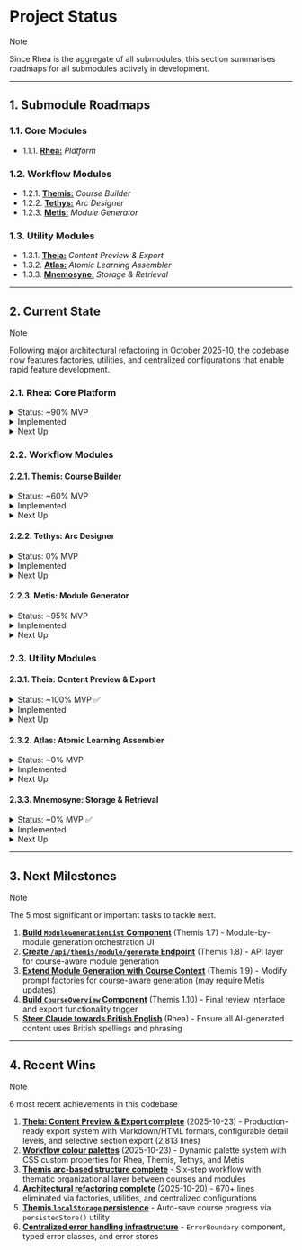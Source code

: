 # Project Status
> [!NOTE]
> Since Rhea is the aggregate of all submodules, this section summarises roadmaps for all submodules actively in development.

---

## 1. Submodule Roadmaps

### 1.1. Core Modules
- 1.1.1. [**Rhea:**](docs/dev/roadmaps/Rhea-MVP.md) _Platform_

### 1.2. Workflow Modules
- 1.2.1. [**Themis:**](docs/dev/roadmaps/Themis-MVP.md) _Course Builder_
- 1.2.2. [**Tethys:**](docs/dev/roadmaps/Tethys-MVP.md) _Arc Designer_
- 1.2.3. [**Metis:**](docs/dev/roadmaps/Metis-MVP.md) _Module Generator_

### 1.3. Utility Modules
- 1.3.1. [**Theia:**](docs/dev/roadmaps/Theia-MVP.md) _Content Preview & Export_
- 1.3.2. [**Atlas:**](docs/dev/roadmaps/Atlas-MVP.md) _Atomic Learning Assembler_
- 1.3.3. [**Mnemosyne:**](docs/dev/roadmaps/Mnemosyne-MVP.md) _Storage & Retrieval_

---

## 2. Current State
> [!NOTE]
> Following major architectural refactoring in October 2025-10, the codebase now features factories, utilities, and centralized configurations that enable rapid feature development.

### 2.1. Rhea: Core Platform
<details><summary>Status: ~90% MVP</summary>
    <ul>
        <li>Foundation complete</li>
        <li>UI polish ongoing</li>
    </ul>
</details>
<details><summary>Implemented</summary>
    <p>The platform provides a hub-based navigation structure with module-specific colour palettes and centralized error handling.</p>
    <p>Recent work focused on establishing reusable patterns for state management (<code>persistedStore()</code>), AI client configuration (agent factories), and prompt construction (composable prompt components).</p>
</details>
<details><summary>Next Up</summary>
    <ul>
        <li>British English output</li>
    </ul>
</details>

### 2.2. Workflow Modules

#### 2.2.1. Themis: Course Builder
<details><summary>Status: ~60% MVP</summary>
    <p>Structure complete, module generation pending</p>
</details>
<details><summary>Implemented</summary>
    <ul>
        <li>✅ Foundation (hub, types, stores, config form)</li>
        <li>✅ Arc-based structure planning with thematic organization</li>
        <li>✅ AI structure generation with web research integration</li>
        <li>✅ Structure review interface with editable narratives</li>
        <li>✅ <code>localStorage</code> persistence for auto-save/restore</li>
        <li>📋 Module generation orchestration (6 remaining milestones - critical path)</li>
        <li>📋 Course XML schema and export functionality</li>
    </ul>
</details>
<details><summary>Next Up</summary>
    <p>Module generation workflow</p>
    <ul>
        <li><code>ModuleGenerationList</code> component</li>
        <li>course-aware API endpoint</li>
        <li><code>CourseOverview</code> export interface</li>
    </ul>
</details>

#### 2.2.2. Tethys: Arc Designer
<details><summary>Status: 0% MVP</summary>
    <p>Not yet started</p>
</details>
<details><summary>Implemented</summary>
    <p><strong>Tethys</strong> will provide standalone arc design capabilities outside of full course generation.</p>
    <p>Currently, arc features are embedded within <strong>Themis</strong> workflow.</p>
</details>
<details><summary>Next Up</summary>
    <ul>
        <li>On hold until after <strong>Themis</strong> & <strong>Metis</strong> fully implemented</li>
    </ul>
</details>

#### 2.2.3. Metis: Module Generator
<details><summary>Status: ~95% MVP</summary>
    <p>Feature complete, polish pending</p>
</details>
<details><summary>Implemented</summary>
    <ul>
        <li>✅ Complete module generation workflow with file upload and structured input</li>
        <li>✅ AI-powered generation with Claude Sonnet 4.5</li>
        <li>✅ Deep research capability with web search integration</li>
        <li>✅ XML schema validation with automatic retry logic (max 3 attempts)</li>
        <li>✅ Changelog and provenance tracking with confidence scoring</li>
        <li>✅ SSE streaming for progress feedback</li>
        <li>✅ Intelligent step navigation with automatic advancement</li>
        <li>📋 UI improvements (aesthetic refinement, dark mode)</li>
        <li>📋 Boilerplate module text insertion</li>
    </ul>
</details>
<details><summary>Next Up</summary>
    <ul>
        <li>UI polish</li>
        <li>Integration with <strong>Themis</strong> course-aware generation</li>
    </ul>
</details>

### 2.3. Utility Modules

#### 2.3.1. Theia: Content Preview & Export
<details><summary>Status: ~100% MVP ✅</summary>
    <p>Initial implementation complete and production-ready</p>
</details>
<details><summary>Implemented</summary>
    <ul>
        <li>✅ Reusable content exporter for human-readable previews</li>
        <li>✅ Supports both Themis and Metis output</li>
        <li>✅ Configurable detail levels (minimal, summary, detailed, complete)</li>
        <li>✅ Selective export (specific arcs, modules, or sections)</li>
        <li>✅ Multiple formats (Markdown, HTML; PDF planned)</li>
        <li>✅ Live preview before export</li>
        <li>✅ Client-side processing (no server storage)</li>
        <li>✅ Integrated into Metis and Themis workflows</li>
    </ul>
    <p>Implemented October 2025-10-23 via PR #14 (2,813 lines across 10 files)</p>
</details>
<details><summary>Next Up</summary>
    <ul>
        <li>PDF export format</li>
        <li>Export analytics/usage tracking</li>
        <li>Standalone Theia route for independent use</li>
    </ul>
</details>

#### 2.3.2. Atlas: Atomic Learning Assembler
<details><summary>Status: ~0% MVP</summary>
    <p>Not yet started</p>
</details>
<details><summary>Implemented</summary>
    <p>Will provide atomic learning unit assembly capabilities for granular curriculum construction.</p>
</details>
<details><summary>Next Up</summary>
    <ul>
        <li>On hold until MVP reached</li>
    </ul>
</details>

#### 2.3.3. Mnemosyne: Storage & Retrieval
<details><summary>Status: ~0% MVP ✅</summary>
    <p>To Do</p>
</details>
<details><summary>Implemented</summary>
    <ul>
        <li>Nothing implemented</li>
    </ul>
</details>
<details><summary>Next Up</summary>
    <ul>
        <li>Plan feature</li>
    </ul>
</details>

---

## 3. Next Milestones
> [!NOTE]
> The 5 most significant or important tasks to tackle next.

1. **[Build `ModuleGenerationList` Component](Themis-MVP.md#17-build-modulegenerationlist-component-step-4--pending)** (Themis 1.7) - Module-by-module generation orchestration UI
2. **[Create `/api/themis/module/generate` Endpoint](Themis-MVP.md#18-create-apithemismodulegenerate-endpoint--pending)** (Themis 1.8) - API layer for course-aware module generation
3. **[Extend Module Generation with Course Context](Themis-MVP.md#19-extend-module-generation-with-course-context--pending)** (Themis 1.9) - Modify prompt factories for course-aware generation (may require Metis updates)
4. **[Build `CourseOverview` Component](Themis-MVP.md#110-build-courseoverview-component-step-5--pending)** (Themis 1.10) - Final review interface and export functionality trigger
5. **[Steer Claude towards British English](Rhea-MVP.md#112-other-tasks)** (Rhea) - Ensure all AI-generated content uses British spellings and phrasing

---

## 4. Recent Wins
> [!NOTE]
> 6 most recent achievements in this codebase

1. **[Theia: Content Preview & Export complete](Theia-MVP.md#21-core-export-functionality--completed-2025-10-23)** (2025-10-23) - Production-ready export system with Markdown/HTML formats, configurable detail levels, and selective section export (2,813 lines)
2. **[Workflow colour palettes](Rhea-MVP.md#422-record-of-other-completed-tasks)** (2025-10-23) - Dynamic palette system with CSS custom properties for Rhea, Themis, Tethys, and Metis
3. **[Themis arc-based structure complete](Themis-MVP.md#47-reimplement-the-module-overview-generation-based-on-thematic-arcs--completed)** - Six-step workflow with thematic organizational layer between courses and modules
4. **[Architectural refactoring complete](Rhea-MVP.md#411-architectural-refactoring-2025-10-20--completed)** (2025-10-20) - 670+ lines eliminated via factories, utilities, and centralized configurations
5. **[Themis `localStorage` persistence](Themis-MVP.md#48-add-localstorage-persistence--completed)** - Auto-save course progress via `persistedStore()` utility
6. **[Centralized error handling infrastructure](Rhea-MVP.md#4114-quality-improvements)** - `ErrorBoundary` component, typed error classes, and error stores
